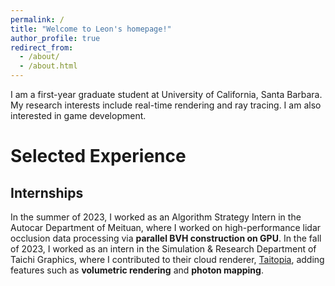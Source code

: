 ```yaml
---
permalink: /
title: "Welcome to Leon's homepage!"
author_profile: true
redirect_from: 
  - /about/
  - /about.html
---
```


I am a first-year graduate student at University of California, Santa Barbara.
My research interests include real-time rendering and ray tracing.
I am also interested in game development.

Selected Experience
======

Internships
------
In the summer of 2023, I worked as an Algorithm Strategy Intern in the Autocar Department of Meituan, where I worked on high-performance lidar occlusion data processing via **parallel BVH construction on GPU**.
In the fall of 2023, I worked as an intern in the Simulation & Research Department of Taichi Graphics, where I contributed to their cloud renderer, [Taitopia](https://taitopia.design/), adding features such as **volumetric rendering** and **photon mapping**.
